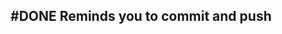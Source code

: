 ## #DONE Reminds you to commit and push
<!--  #task -->
<!-- created:2023-09-15T03:31:59.967Z task-id:P0ikL group:"Ungrouped Tasks" story-id:Complete-a-task order:0 completed:2023-10-01T17:34:03.890Z
archived:true
archivedAt:2024-10-30T22:38:06-04:00
originalPath:backlog/stories/Complete-a-task/tasks/Reminds-you-to-commit-and-push.md
originalLine:1
-->


